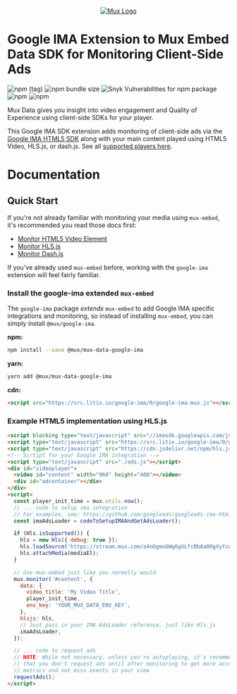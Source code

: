 <p align="center">
  <a href="https://mux.com/">
    <img src="https://avatars.githubusercontent.com/u/16199997?s=200&v=4" alt="Mux Logo">
  </a>
</p>

# Google IMA Extension to Mux Embed Data SDK for Monitoring Client-Side Ads

![npm (tag)](https://img.shields.io/npm/v/@mux/mux-data-google-ima/latest)
![npm bundle size](https://img.shields.io/bundlephobia/min/@mux/mux-data-google-ima)
![Snyk Vulnerabilities for npm package](https://img.shields.io/snyk/vulnerabilities/npm/@mux/mux-data-google-ima)
![npm](https://img.shields.io/npm/dm/@mux/mux-data-google-ima)
![npm](https://img.shields.io/npm/dt/@mux/mux-data-google-ima)

Mux Data gives you insight into video engagement and Quality of Experience using client-side SDKs for your player.

This Google IMA SDK extension adds monitoring of client-side ads via the [Google IMA HTML5 SDK](https://developers.google.com/interactive-media-ads/docs/sdks/html5/client-side) along with your main content played using
HTML5 Video, HLS.js, or dash.js. See all [supported players here](https://docs.mux.com/guides/data).

# Documentation

## Quick Start

If you're not already familiar with monitoring your media using `mux-embed`, it's recommended you read those docs first:

- [Monitor HTML5 Video Element](https://docs.mux.com/guides/data/monitor-html5-video-element)
- [Monitor HLS.js](https://docs.mux.com/guides/data/monitor-hls-js)
- [Monitor Dash.js](https://docs.mux.com/guides/data/monitor-dash-js)

If you've already used `mux-embed` before, working with the `google-ima` extension will feel fairly familiar.

### Install the google-ima extended `mux-embed`

The `google-ima` package _extends_ `mux-embed` to add Google IMA specific integrations and monitoring, so instead of
installing `mux-embed`, you can simply install `@mux/google-ima`.

**npm:**

```sh
npm install --save @mux/mux-data-google-ima
```

**yarn:**

```sh
yarn add @mux/mux-data-google-ima
```

**cdn:**

```html
<script src="https://src.litix.io/google-ima/0/google-ima-mux.js"></script>
```

### Example HTML5 implementation using HLS.js

```html
<script blocking type="text/javascript" src="//imasdk.googleapis.com/js/sdkloader/ima3.js"></script>
<script type="text/javascript" src="https://src.litix.io/google-ima/0/google-ima-mux.js"></script>
<script type="text/javascript" src="https://cdn.jsdelivr.net/npm/hls.js@latest"></script>
<!-- Scrtipt for your Google IMA integration -->
<script type="text/javascript" src="./ads.js"></script>
<div id="videoplayer">
  <video id="content" width="960" height="400"></video>
  <div id="adcontainer"></div>
</div>
<script>
  const player_init_time = mux.utils.now();
  // ... code to setup ima integration
  // For examples, see: https://github.com/googleads/googleads-ima-html5
  const imaAdsLoader = codeToSetupIMAAndGetAdsLoader();

  if (Hls.isSupported()) {
    hls = new Hls({ debug: true });
    hls.loadSource('https://stream.mux.com/a4nOgmxGWg6gULfcBbAa00gXyfcwPnAFldF8RdsNyk8M.m3u8');
    hls.attachMedia(mediaEl);
  }

  // Use mux-embed just like you normally would
  mux.monitor('#content', {
    data: {
      video_title: 'My Video Title',
      player_init_time,
      env_key: 'YOUR_MUX_DATA_ENV_KEY',
    },
    hlsjs: hls,
    // Just pass in your IMA AdsLoader reference, just like Hls.js
    imaAdsLoader,
  });

  // ... code to request ads
  // NOTE: While not necessary, unless you're autoplaying, it's recommended
  // that you don't request ads until after monitoring to get more accurate
  // metrics and not miss events in your view
  requestAds();
</script>
```
